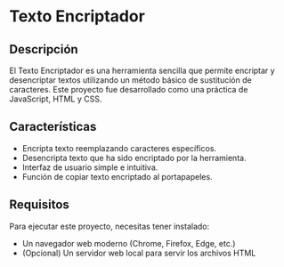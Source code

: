 
# Texto Encriptador

## Descripción

El Texto Encriptador es una herramienta sencilla que permite encriptar y desencriptar textos utilizando un método básico de sustitución de caracteres. Este proyecto fue desarrollado como una práctica de JavaScript, HTML y CSS.

## Características

- Encripta texto reemplazando caracteres específicos.
- Desencripta texto que ha sido encriptado por la herramienta.
- Interfaz de usuario simple e intuitiva.
- Función de copiar texto encriptado al portapapeles.

## Requisitos

Para ejecutar este proyecto, necesitas tener instalado:

- Un navegador web moderno (Chrome, Firefox, Edge, etc.)
- (Opcional) Un servidor web local para servir los archivos HTML

